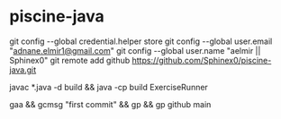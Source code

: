 # piscine-java

git config --global credential.helper store 
git config --global user.email "adnane.elmir1@gmail.com"
git config --global user.name "aelmir || Sphinex0"
git remote add github https://github.com/Sphinex0/piscine-java.git

javac *.java -d build && java -cp build ExerciseRunner

gaa && gcmsg "first commit" && gp && gp github main
